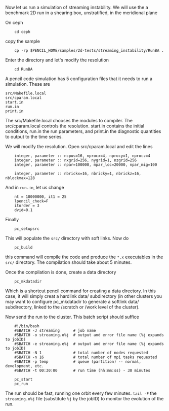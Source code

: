 Now let us run a simulation of streaming instability. We will use the a benchmark 2D run in a shearing box, unstratified, in the meridional plane 

On ceph

		cd ceph 

copy the sample 

		cp -rp $PENCIL_HOME/samples/2d-tests/streaming_instability/RunBA .

Enter the directory and let's modify the resolution 

		cd RunBA

A pencil code simulation has 5 configuration files that it needs to run a simulation. These are 

	src/Makefile.local
	src/cparam.local
	start.in
	run.in
	print.in

The src/Makefile.local chooses the modules to compiler. The src/cparam.local controls the resolution. start.in contains the initial conditions, run.in the run parameters, and print.in the diagnostic quantities to output to the time series. 

We will modify the resolution. Open src/cparam.local and edit the lines

		integer, parameter :: ncpus=16, nprocx=4, nprocy=1, nprocz=4
		integer, parameter :: nxgrid=256, nygrid=1, nzgrid=256
		integer, parameter :: npar=100000, mpar_loc=20000, npar_mig=100

		integer, parameter :: nbrickx=16, nbricky=1, nbrickz=16, nblockmax=128

And in `run.in`, let us change 

		nt = 10000000, it1 = 25
		lpencil_check=F
		itorder = 3
		dvid=0.1

Finally         
                
		pc_setupsrc

This will populate the `src/` directory with soft links. Now do 

		pc_build
 
this command will compile the code and produce the `*.x` executables in the `src/` directory. The compilation should take about 5 minutes. 

Once the compilation is done, create a data directory 

		pc_mkdatadir

Which is a shortcut pencil command for creating a data directory. In this case, it will simply creat a hardlink data/ subdirectory (in other clusters you may want to configure pc_mkdatadir to generate a softlink data/ subdirectory, linked to the /scratch or /work level of the cluster).

Now send the run to the cluster. This batch script should suffice 

		#!/bin/bash
		#SBATCH -J streaming      # job name
		#SBATCH -o streaming.o%j  # output and error file name (%j expands to jobID)
		#SBATCH -e streaming.e%j  # output and error file name (%j expands to jobID)
		#SBATCH -N 1              # total number of nodes requested
		#SBATCH -n 16             # total number of mpi tasks requested
		#SBATCH -p temp           # queue (partition) -- normal, development, etc.
		#SBATCH -t 00:30:00       # run time (hh:mm:ss) - 30 minutes
		              
		pc_start
		pc_run

The run should be fast, running one orbit every few minutes. `tail -F` the `streaming.o%j` file (substitute `%j` by the jobID) to monitor the evolution of the run.
